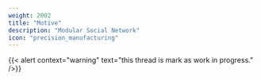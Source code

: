 ```yaml
---
weight: 2002
title: "Motive"
description: "Modular Social Network"
icon: "precision_manufacturing"
---
```


{{< alert context="warning" text="this thread is mark as work in progress." />}}
